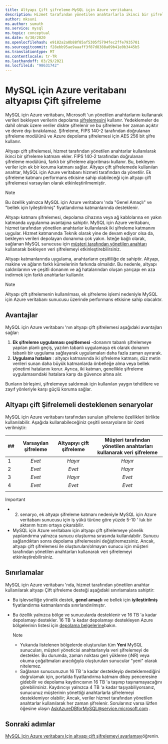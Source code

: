 ```yaml
---
title: Altyapı Çift şifreleme-MySQL için Azure veritabanı
description: Hizmet tarafından yönetilen anahtarlarla ikinci bir şifreleme katmanı eklemek için altyapı çift şifrelemesini kullanma hakkında bilgi edinin.
author: mksuni
ms.author: sumuth
ms.service: mysql
ms.topic: conceptual
ms.date: 6/30/2020
ms.openlocfilehash: e9182a2a0b88f85af5305f5794fec2ffe7935701
ms.sourcegitcommit: f28ebb95ae9aaaff3f87d8388a09b41e0b3445b5
ms.translationtype: MT
ms.contentlocale: tr-TR
ms.lasthandoff: 03/29/2021
ms.locfileid: "98631742"
---
```

# <a name="azure-database-for-mysql-infrastructure-double-encryption"></a>MySQL için Azure veritabanı altyapısı Çift şifreleme

MySQL için Azure veritabanı, Microsoft 'un yönetilen anahtarlarını kullanarak verileri bekleyen verilerin depolama [şifrelemesini](concepts-security.md#at-rest) kullanır. Yedeklemeler de dahil olmak üzere veriler diskte şifrelenir ve bu şifreleme her zaman açıktır ve devre dışı bırakılamaz. Şifreleme, FIPS 140-2 tarafından doğrulanan şifreleme modülünü ve Azure depolama şifrelemesi için AES 256 bit şifre kullanır.

Altyapı çift şifrelemesi, hizmet tarafından yönetilen anahtarlar kullanılarak ikinci bir şifreleme katmanı ekler. FIPS 140-2 tarafından doğrulanan şifreleme modülünü, farklı bir şifreleme algoritması kullanır. Bu, bekleyen veriler için ek bir koruma katmanı sağlar. Altyapı çift şifrelemede kullanılan anahtar, MySQL için Azure veritabanı hizmeti tarafından da yönetilir. Ek şifreleme katmanı performans etkisine sahip olabileceği için altyapı çift şifrelemesi varsayılan olarak etkinleştirilmemiştir.

> [!NOTE]
> Bu özellik yalnızca MySQL için Azure veritabanı 'nda "Genel Amaçlı" ve "bellek için Iyileştirilmiş" fiyatlandırma katmanlarında desteklenir.

Altyapı katmanı şifrelemesi, depolama cihazına veya ağ kablolarına en yakın katmanda uygulanma avantajına sahiptir. MySQL için Azure veritabanı, hizmet tarafından yönetilen anahtarlar kullanılarak iki şifreleme katmanını uygular. Hizmet katmanında Teknik olarak yine de devam ediyor olsa da, bekleyen verileri depolayan donanıma çok yakın. İsteğe bağlı olarak, sağlanan MySQL sunucusu için [müşteri tarafından yönetilen anahtarı](concepts-data-encryption-mysql.md) kullanarak bekleyen veri şifrelemeyi etkinleştirebilirsiniz. 

Altyapı katmanlarında uygulama, anahtarların çeşitliliğe de sahiptir. Altyapı, makine ve ağların farklı kümelerinin farkında olmalıdır. Bu nedenle, altyapı saldırılarının ve çeşitli donanım ve ağ hatalarından oluşan yarıçapı en aza indirmek için farklı anahtarlar kullanılır. 

> [!NOTE]
> Altyapı çift şifrelemenin kullanılması, ek şifreleme işlemi nedeniyle MySQL için Azure veritabanı sunucusu üzerinde performans etkisine sahip olacaktır.

## <a name="benefits"></a>Avantajlar

MySQL için Azure veritabanı 'nın altyapı çift şifrelemesi aşağıdaki avantajları sağlar:

1. **Ek şifreleme uygulaması çeşitlemesi** -donanım tabanlı şifrelemeye yapılan planlı geçiş, yazılım tabanlı uygulamaya ek olarak donanım tabanlı bir uygulama sağlayarak uygulamaları daha fazla zaman ayırarak.
2. **Uygulama hataları** : altyapı katmanında iki şifreleme katmanı, düz metin verileri sunan daha büyük katmanlarda önbelleğe alma veya bellek yönetimi hatalarını korur. Ayrıca, iki katman, genellikle şifreleme uygulamasındaki hatalara karşı da güvence altına alır.

Bunların birleşimi, şifrelemeye saldırmak için kullanılan yaygın tehditlere ve zayıf yönleriyle karşı güçlü koruma sağlar.

## <a name="supported-scenarios-with-infrastructure-double-encryption"></a>Altyapı çift Şifrelemeli desteklenen senaryolar

MySQL için Azure veritabanı tarafından sunulan şifreleme özellikleri birlikte kullanılabilir. Aşağıda kullanabileceğiniz çeşitli senaryoların bir özeti verilmiştir:

|  ##   | Varsayılan şifreleme | Altyapıyı çift şifreleme | Müşteri tarafından yönetilen anahtarları kullanarak veri şifreleme  |
|:------|:------------------:|:--------------------------------:|:--------------------------------------------:|
| 1     | *Evet*              | *Hayır*                             | *Hayır*                                         |
| 2     | *Evet*              | *Evet*                            | *Hayır*                                         |
| 3     | *Evet*              | *Hayır*                             | *Evet*                                        |
| 4     | *Evet*              | *Evet*                            | *Evet*                                        |
|       |                    |                                  |                                              |

> [!Important]
> - 2. senaryo, ek altyapı şifreleme katmanı nedeniyle MySQL için Azure veritabanı sunucusu için iş yükü türüne göre yüzde 5-10 ' luk bir aktarım hızını ortaya çıkarabilir.
> - MySQL için Azure veritabanı için altyapı çift şifrelemeye yönelik yapılandırma yalnızca sunucu oluşturma sırasında kullanılabilir. Sunucu sağlandıktan sonra depolama şifrelemesini değiştiremezsiniz. Ancak, altyapı çift şifrelemesi ile oluşturulan/olmayan sunucu için müşteri tarafından yönetilen anahtarları kullanarak veri şifrelemeyi etkinleştirebilirsiniz.

## <a name="limitations"></a>Sınırlamalar

MySQL için Azure veritabanı 'nda, hizmet tarafından yönetilen anahtar kullanılarak altyapı Çift şifreleme desteği aşağıdaki sınırlamalara sahiptir:

* Bu işlevselliğe yönelik destek, **genel amaçlı** ve bellek için **iyileştirilmiş** fiyatlandırma katmanlarında sınırlandırılmıştır.
* Bu özellik yalnızca bölge ve sunucularda desteklenir ve 16 TB 'a kadar depolamayı destekler. 16 TB 'a kadar depolamayı destekleyen Azure bölgelerinin listesi için [depolama belgelerine](concepts-pricing-tiers.md#storage)bakın.

    > [!NOTE]
    > - Yukarıda listelenen bölgelerde oluşturulan tüm **Yeni** MySQL sunucuları, müşteri yöneticisi anahtarlarıyla veri şifrelemeyi de destekler. Bu durumda, zaman noktası geri yükleme (ıNR) veya okuma çoğaltmaları aracılığıyla oluşturulan sunucular "yeni" olarak nitelemez.
    > - Sağlanan sunucunuzun 16 TB 'a kadar destekleyip desteklemediğini doğrulamak için, portalda fiyatlandırma katmanı dikey penceresine gidebilir ve depolama kaydırıcısının 16 TB 'a taşınıp taşınamayacağını görebilirsiniz. Kaydırıcıyı yalnızca 4 TB 'a kadar taşıyabiliyorsanız, sunucunuz müşterinin yönettiği anahtarlarla şifrelemeyi desteklemiyor olabilir; Ancak, veriler hizmet tarafından yönetilen anahtarlar kullanılarak her zaman şifrelenir. Sorularınız varsa lütfen öğesine ulaşın AskAzureDBforMySQL@service.microsoft.com .

## <a name="next-steps"></a>Sonraki adımlar

[MySQL Için Azure veritabanı Için altyapı çift şifrelemeyi ayarlamayı](howto-double-encryption.md)öğrenin.
